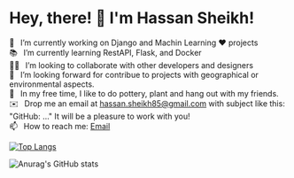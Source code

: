 # Hey, there! 👋 I'm Hassan Sheikh!
 🔭  I’m currently working on Django and Machin Learning ❤️ projects <br>
📚  I’m currently learning RestAPI, Flask, and Docker <br>
🙋‍♂️  I’m looking to collaborate with other developers and designers <br>
🤝  I’m looking forward for contribue to projects with geographical or environmental aspects.<br>
🌱  In my free time, I like to do pottery, plant and hang out with my friends. <br>
✉️  Drop me an email at hassan.sheikh85@gmail.com with subject like this: "GitHub: ..." It will be a pleasure to work with you!<br>
📫  How to reach me: <a href="mailto:hassan.sheikh85@gmail.com">Email</a>


[![Top Langs](https://github-readme-stats.vercel.app/api/top-langs/?username=hsheikh7&size_weight=0.5&count_weight=0.5)](https://github.com/anuraghazra/github-readme-stats)

![Anurag's GitHub stats](https://github-readme-stats.vercel.app/api?username=hsheikh7&hide=contribs,prs)



